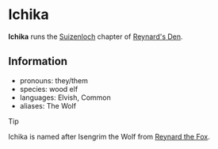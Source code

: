 # Ichika

**Ichika** runs the [Suizenloch](../suizenloch.md) chapter of [Reynard's Den](../../../organizations/reynards-den.md).

## Information

- pronouns: they/them
- species: wood elf
- languages: Elvish, Common
- aliases: The Wolf

> [!TIP]
> Ichika is named after Isengrim the Wolf from [Reynard the Fox](https://en.wikipedia.org/wiki/Reynard_the_Fox).
